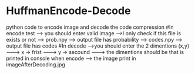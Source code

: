 # HuffmanEncode-Decode
python code to encode image and decode the code compression
#In encode test
--> you should enter valid image 
-->I only check if this file is exists or not 
--> prob.npy  --> output file has probability
--> codes.npy --> output file has codes
#In decode
-->you should enter the 2 dimentions (x,y)
---> x -> frist
---> y -> secound
---> the dimentions should be that is printed in console when encode
--> the image print in imageAfterDecoding.jpg
